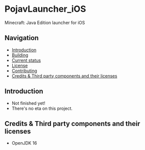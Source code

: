 # PojavLauncher_iOS
Minecraft: Java Edition launcher for iOS

## Navigation
- [Introduction](#introduction)
- [Building](#building)
- [Current status](#current-status)
- [License](#license)
- [Contributing](#contributing)
- [Credits & Third party components and their licenses](#credits--third-party-components-and-their-licenses)


## Introduction
- Not finished yet!
- There's no eta on this project.

## Credits & Third party components and their licenses
- OpenJDK 16

